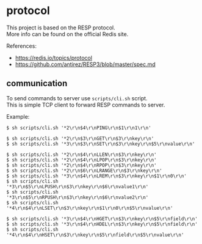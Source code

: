 # protocol

This project is based on the RESP protocol.<br/>
More info can be found on the official Redis site.

References:
- https://redis.io/topics/protocol
- https://github.com/antirez/RESP3/blob/master/spec.md

## communication

To send commands to server use `scripts/cli.sh` script.<br/>
This is simple TCP client to forward RESP commands to server.

Example:
```
$ sh scripts/cli.sh '*2\r\n$4\r\nPING\r\n$1\r\n1\r\n'

$ sh scripts/cli.sh '*2\r\n$3\r\nGET\r\n$3\r\nkey\r\n'
$ sh scripts/cli.sh '*3\r\n$3\r\nSET\r\n$3\r\nkey\r\n$5\r\nvalue\r\n'

$ sh scripts/cli.sh '*2\r\n$4\r\nLLEN\r\n$3\r\nkey\r\n'
$ sh scripts/cli.sh '*2\r\n$4\r\nLPOP\r\n$3\r\nkey\r\n'
$ sh scripts/cli.sh '*2\r\n$4\r\nRPOP\r\n$3\r\nkey\r\n'
$ sh scripts/cli.sh '*2\r\n$6\r\nLRANGE\r\n$3\r\nkey\r\n'
$ sh scripts/cli.sh '*3\r\n$4\r\nLREM\r\n$3\r\nkey\r\n$1\r\n0\r\n'
$ sh scripts/cli.sh '*3\r\n$5\r\nLPUSH\r\n$3\r\nkey\r\n$6\r\nvalue1\r\n'
$ sh scripts/cli.sh '*3\r\n$5\r\nRPUSH\r\n$3\r\nkey\r\n$6\r\nvalue2\r\n'
$ sh scripts/cli.sh '*4\r\n$4\r\nLSET\r\n$3\r\nkey\r\n$1\r\n0\r\n$5\r\nvalue\r\n'

$ sh scripts/cli.sh '*3\r\n$4\r\nHGET\r\n$3\r\nkey\r\n$5\r\nfield\r\n'
$ sh scripts/cli.sh '*3\r\n$4\r\nHDEL\r\n$3\r\nkey\r\n$5\r\nfield\r\n'
$ sh scripts/cli.sh '*4\r\n$4\r\nHSET\r\n$3\r\nkey\r\n$5\r\nfield\r\n$5\r\nvalue\r\n'
```
